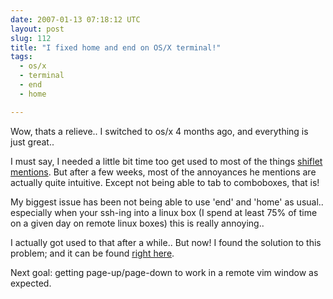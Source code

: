 ```yaml
---
date: 2007-01-13 07:18:12 UTC
layout: post
slug: 112
title: "I fixed home and end on OS/X terminal!"
tags:
  - os/x
  - terminal
  - end
  - home

---
```

<p>Wow, thats a relieve.. I switched to os/x 4 months ago, and everything is just great..</p>

<p>I must say, I needed a little bit time too get used to most of the things <a href="http://shiflett.org/archive/196">shiflet mentions</a>. But after a few weeks, most of the annoyances he mentions are actually quite intuitive. Except not being able to tab to comboboxes, that is!</p>

<p>My biggest issue has been not being able to use 'end' and 'home' as usual.. especially when your ssh-ing into a linux box (I spend at least 75% of time on a given day on remote linux boxes) this is really annoying..</p>

<p>I actually got used to that after a while.. But now! I found the solution to this problem; and it can be found <a href="http://tech.inhelsinki.nl/gnu_developement_under_mac_os_x/">right here</a>.</p>

<p>Next goal: getting page-up/page-down to work in a remote vim window as expected.</p>
